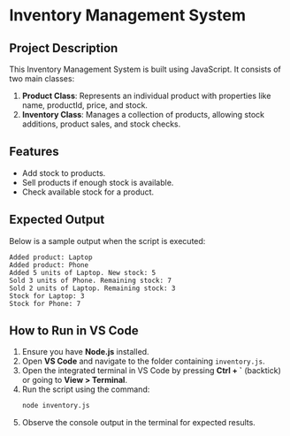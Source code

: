 # Inventory Management System

## Project Description
This Inventory Management System is built using JavaScript. It consists of two main classes:

1. **Product Class**: Represents an individual product with properties like name, productId, price, and stock.
2. **Inventory Class**: Manages a collection of products, allowing stock additions, product sales, and stock checks.

## Features
- Add stock to products.
- Sell products if enough stock is available.
- Check available stock for a product.

## Expected Output
Below is a sample output when the script is executed:
```
Added product: Laptop
Added product: Phone
Added 5 units of Laptop. New stock: 5
Sold 3 units of Phone. Remaining stock: 7
Sold 2 units of Laptop. Remaining stock: 3
Stock for Laptop: 3
Stock for Phone: 7
```

## How to Run in VS Code
1. Ensure you have **Node.js** installed.
2. Open **VS Code** and navigate to the folder containing `inventory.js`.
3. Open the integrated terminal in VS Code by pressing **Ctrl + `** (backtick) or going to **View > Terminal**.
4. Run the script using the command:
   ```sh
   node inventory.js
   ```
5. Observe the console output in the terminal for expected results.
